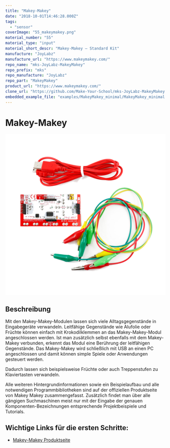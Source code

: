 ```yaml
---
title: "Makey-Makey"
date: "2018-10-01T14:46:28.000Z"
tags: 
  - "sensor"
coverImage: "55_makeymakey.png"
material_number: "55"
material_type: "input"
material_short_descr: "Makey-Makey – Standard Kit"
manufacture: "JoyLabz"
manufacture_url: "https://www.makeymakey.com/"
repo_name: "mks-JoyLabz-MakeyMakey"
repo_prefix: "mks"
repo_manufacture: "JoyLabz"
repo_part: "MakeyMakey"
product_url: "https://www.makeymakey.com/"
clone_url: "https://github.com/Make-Your-School/mks-JoyLabz-MakeyMakey.git"
embedded_example_file: "examples/MakeyMakey_minimal/MakeyMakey_minimal.ino"
---
```



# Makey-Makey

![Makey-Makey](./55_makeymakey.png)

## Beschreibung
Mit den Makey-Makey-Modulen lassen sich viele Alltagsgegenstände in Eingabegeräte verwandeln. Leitfähige Gegenstände wie Alufolie oder Früchte können einfach mit Krokodilklemmen an das Makey-Makey-Modul angeschlossen werden. Ist man zusätzlich selbst ebenfalls mit dem Makey-Makey verbunden, erkennt das Modul eine Berührung der leitfähigen Gegenstände. Das Makey-Makey wird schließlich mit USB an einen PC angeschlossen und damit können simple Spiele oder Anwendungen gesteuert werden.

Dadurch lassen sich beispielsweise Früchte oder auch Treppenstufen zu Klaviertasten verwandeln.

Alle weiteren Hintergrundinformationen sowie ein Beispielaufbau und alle notwendigen Programmbibliotheken sind auf der offiziellen Produktseite von Makey Makey zusammengefasst. Zusätzlich findet man über alle gängigen Suchmaschinen meist nur mit der Eingabe der genauen Komponenten-Bezeichnungen entsprechende Projektbeispiele und Tutorials.


<!-- infolist -->
## Wichtige Links für die ersten Schritte:

- [Makey-Makey Produktseite](https://www.makeymakey.com/)

